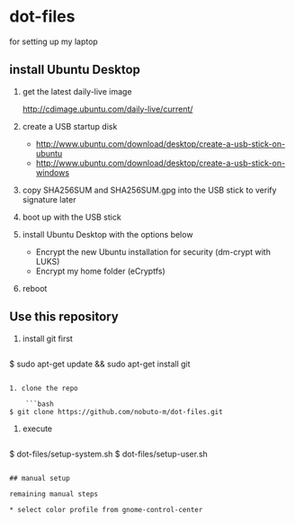 dot-files
=========

for setting up my laptop

## install Ubuntu Desktop

1. get the latest daily-live image

   http://cdimage.ubuntu.com/daily-live/current/

1. create a USB startup disk
   * http://www.ubuntu.com/download/desktop/create-a-usb-stick-on-ubuntu
   * http://www.ubuntu.com/download/desktop/create-a-usb-stick-on-windows

1. copy SHA256SUM and SHA256SUM.gpg into the USB stick to verify signature later 

1. boot up with the USB stick

1. install Ubuntu Desktop with the options below
   * Encrypt the new Ubuntu installation for security (dm-crypt with LUKS)
   * Encrypt my home folder (eCryptfs)

1. reboot


## Use this repository

1. install git first

    ```bash
$ sudo apt-get update && sudo apt-get install git
```

1. clone the repo

    ```bash
$ git clone https://github.com/nobuto-m/dot-files.git
```

1. execute

    ```bash
$ dot-files/setup-system.sh
$ dot-files/setup-user.sh
```

## manual setup

remaining manual steps

* select color profile from gnome-control-center

